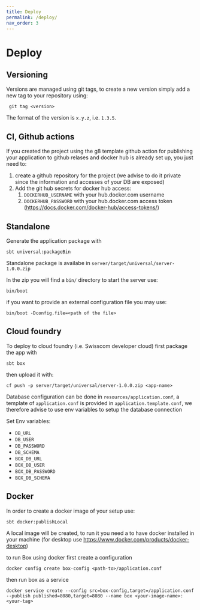 ```yaml
---
title: Deploy
permalink: /deploy/
nav_order: 3
---
```


# Deploy

## Versioning
Versions are managed using git tags, to create a new version simply add a new tag to your repository using: 
```
 git tag <version>
```
The format of the version is `x.y.z`, i.e. `1.3.5`.

## CI, Github actions
If you created the project using the g8 template github action for publishing your application to github relases and docker hub is already set up, you just need to:
1. create a github repository for the project (we advise to do it private since the information and accesses of your DB are exposed)
2. Add the git hub secrets for docker hub access:
    1. `DOCKERHUB_USERNAME` with your hub.docker.com username
    2. `DOCKERHUB_PASSWORD` with your hub.docker.com access token (https://docs.docker.com/docker-hub/access-tokens/)



## Standalone

Generate the application package with
```
sbt universal:packageBin
```

Standalone package is availabe in
`server/target/universal/server-1.0.0.zip`

In the zip you will find a `bin/` directory to start the server use: 
```
bin/boot
```
if you want to provide an external configuration file you may use:
```
bin/boot -Dconfig.file=<path of the file>
```

## Cloud foundry 

To deploy to cloud foundry (i.e. Swisscom developer cloud) first package the app with
```
sbt box
```
then upload it with:  
```
cf push -p server/target/universal/server-1.0.0.zip <app-name>
```

Database configuration can be done in `resources/application.conf`, a template of `application.conf` is provided in
`application.template.conf`, we therefore advise to use env variables to setup the database connection

Set Env variables:
- `DB_URL`
- `DB_USER`
- `DB_PASSWORD`
- `DB_SCHEMA`
- `BOX_DB_URL`
- `BOX_DB_USER`
- `BOX_DB_PASSWORD`
- `BOX_DB_SCHEMA`

## Docker

In order to create a docker image of your setup use:
```
sbt docker:publishLocal
```

A local image will be created, to run it you need a to have docker installed in your machine (for desktop use https://www.docker.com/products/docker-desktop)

to run Box using docker first create a configuration

```
docker config create box-config <path-to>/application.conf
```

then run box as a service

```
docker service create --config src=box-config,target=/application.conf --publish published=8080,target=8080 --name box <your-image-name>:<your-tag>
```


